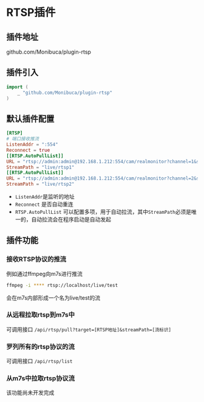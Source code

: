 # RTSP插件

## 插件地址

github.com/Monibuca/plugin-rtsp

## 插件引入
```go
import (
    _ "github.com/Monibuca/plugin-rtsp"
)
```

## 默认插件配置

```toml
[RTSP]
# 端口接收推流
ListenAddr = ":554"
Reconnect = true
[[RTSP.AutoPullList]]
URL = "rtsp://admin:admin@192.168.1.212:554/cam/realmonitor?channel=1&subtype=1"
StreamPath = "live/rtsp1"
[[RTSP.AutoPullList]]
URL = "rtsp://admin:admin@192.168.1.212:554/cam/realmonitor?channel=2&subtype=1"
StreamPath = "live/rtsp2"
```

- `ListenAddr`是监听的地址
- `Reconnect` 是否自动重连
- `RTSP.AutoPullList` 可以配置多项，用于自动拉流，其中`StreamPath`必须是唯一的，自动拉流会在程序启动是自动发起

## 插件功能

### 接收RTSP协议的推流

例如通过ffmpeg向m7s进行推流

```bash
ffmpeg -i **** rtsp://localhost/live/test
```

会在m7s内部形成一个名为live/test的流

### 从远程拉取rtsp到m7s中

可调用接口
`/api/rtsp/pull?target=[RTSP地址]&streamPath=[流标识]`

### 罗列所有的rtsp协议的流

可调用接口
`/api/rtsp/list`

### 从m7s中拉取rtsp协议流

该功能尚未开发完成